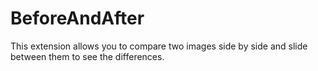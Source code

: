 # BeforeAndAfter
This extension allows you to compare two images side by side and slide between them to see the differences.
